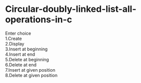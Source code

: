 # Circular-doubly-linked-list-all-operations-in-c
Enter choice                                          
1.Create                            
2.Display                                             
3.Insert at beginning                                                               
4.Insert at end                                                                     
5.Delete at beginning                                                                       
6.Delete at end                                                                                       
7.Insert at given position                                                                                                                    
8.Delete at given position                                                                    
